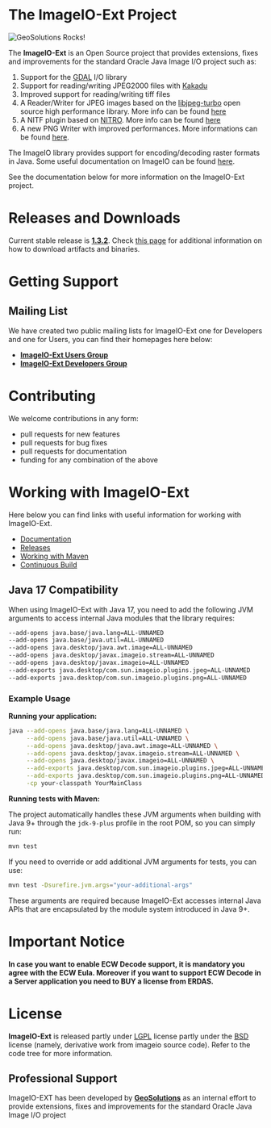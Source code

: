 # The ImageIO-Ext Project
![GeoSolutions Rocks!](http://3.bp.blogspot.com/_0_xIiXP5xuY/TUGnIbDpcgI/AAAAAAAAAOY/gKhkBdKZcfs/s1600/imageio_jpg_580x320_crop_q85.jpg)

The **ImageIO-Ext** is an Open Source project that provides extensions, fixes and improvements for the standard Oracle Java Image I/O project such as:

1. Support for the [GDAL](http://www.gdal.org/) I/O library
2. Support for reading/writing JPEG2000 files with [Kakadu](http://www.kakadusoftware.com/)
3. Improved support for reading/writing tiff files 
4. A Reader/Writer for JPEG images based on the [libjpeg-turbo](http://libjpeg-turbo.virtualgl.org/) open source high performance library. More info can be found [here](https://github.com/geosolutions-it/imageio-ext/wiki/TurboJPEG-plugin)
5. A NITF plugin based on [NITRO](http://nitro-nitf.sourceforge.net/wikka.php?wakka=HomePage). More info can be found [here](https://github.com/geosolutions-it/imageio-ext/wiki/NITF-plugin)
6. A new PNG Writer with improved performances. More informations can be found [here](https://github.com/geosolutions-it/imageio-ext/wiki/PNG-plugin).

The ImageIO library provides support for encoding/decoding raster formats in Java. Some useful documentation on ImageIO can be found [here](http://docs.oracle.com/javase/1.4.2/docs/guide/imageio/spec/imageio_guideTOC.fm.html).

See the documentation below for more information on the ImageIO-Ext project.

# Releases and Downloads
Current stable release is **[1.3.2](http://demo.geo-solutions.it/share/github/imageio-ext/releases/1.3.X/1.3.2/)**. Check [this page](https://github.com/geosolutions-it/imageio-ext/wiki/Releases) for additional information on how to download artifacts and binaries.


# Getting Support
## Mailing List
We have created two public mailing lists for ImageIO-Ext one for Developers and one for Users, you can find their homepages here below:

* [**ImageIO-Ext Users Group**](https://groups.google.com/d/forum/imageio-ext-users)
* [**ImageIO-Ext Developers Group**](https://groups.google.com/d/forum/imageio-ext-developers)

# Contributing
We welcome contributions in any form:

* pull requests for new features
* pull requests for bug fixes
* pull requests for documentation
* funding for any combination of the above

# Working with ImageIO-Ext
Here below you can find links with useful information for working with ImageIO-Ext.

* [Documentation](https://github.com/geosolutions-it/imageio-ext/wiki/Documentation)
* [Releases](https://github.com/geosolutions-it/imageio-ext/wiki/Releases)
* [Working with Maven](https://github.com/geosolutions-it/imageio-ext/wiki/Working-with-Maven)
* [Continuous Build](https://github.com/geosolutions-it/imageio-ext/wiki/ContinuosIntegration)

## Java 17 Compatibility

When using ImageIO-Ext with Java 17, you need to add the following JVM arguments to access internal Java modules that the library requires:

```bash
--add-opens java.base/java.lang=ALL-UNNAMED
--add-opens java.base/java.util=ALL-UNNAMED
--add-opens java.desktop/java.awt.image=ALL-UNNAMED
--add-opens java.desktop/javax.imageio.stream=ALL-UNNAMED
--add-opens java.desktop/javax.imageio=ALL-UNNAMED
--add-exports java.desktop/com.sun.imageio.plugins.jpeg=ALL-UNNAMED
--add-exports java.desktop/com.sun.imageio.plugins.png=ALL-UNNAMED
```

### Example Usage

**Running your application:**

```bash
java --add-opens java.base/java.lang=ALL-UNNAMED \
     --add-opens java.base/java.util=ALL-UNNAMED \
     --add-opens java.desktop/java.awt.image=ALL-UNNAMED \
     --add-opens java.desktop/javax.imageio.stream=ALL-UNNAMED \
     --add-opens java.desktop/javax.imageio=ALL-UNNAMED \
     --add-exports java.desktop/com.sun.imageio.plugins.jpeg=ALL-UNNAMED \
     --add-exports java.desktop/com.sun.imageio.plugins.png=ALL-UNNAMED \
     -cp your-classpath YourMainClass
```

**Running tests with Maven:**

The project automatically handles these JVM arguments when building with Java 9+ through the `jdk-9-plus` profile in the root POM, so you can simply run:

```bash
mvn test
```

If you need to override or add additional JVM arguments for tests, you can use:

```bash
mvn test -Dsurefire.jvm.args="your-additional-args"
```

These arguments are required because ImageIO-Ext accesses internal Java APIs that are encapsulated by the module system introduced in Java 9+.

# Important Notice
**In case you want to enable ECW Decode support, it is mandatory you agree with the ECW Eula. Moreover if you want to support ECW Decode in a Server application you need to BUY a license from ERDAS.**

# License
**ImageIO-Ext** is released partly under [LGPL](https://github.com/geosolutions-it/imageio-ext/blob/master/LICENSE.txt) license partly under the [BSD](https://github.com/geosolutions-it/imageio-ext/blob/master/plugin/tiff/LICENSE.txt) license (namely, derivative work from imageio source code). Refer to the code tree for more information.

## Professional Support
ImageIO-EXT has been developed by [**GeoSolutions**](http://www.geo-solutions.it) as an internal effort to provide extensions, fixes and improvements for the standard Oracle Java Image I/O project 
